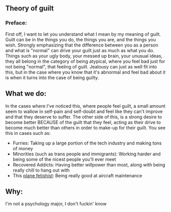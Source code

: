 ## Theory of guilt

### __Preface__:

First off, I want to let you understand what I mean by my meaning of guilt. Guilt can be in the things you do, the things you are, and the things you wish. Strongly emphasizing that the difference between you as a person and what is "normal" can drive your guilt just as much as what you do. Things such as your ugly body, your messed up brain, your unusual ideas, they all belong in the category of being atypical, where you feel bad just for not being "normal", that feeling of guilt. Jealousy can just as well fit into this, but in the case where you know that it's abnormal and feel bad about it is when it turns into the case of being guilty.

## __What we do__:

In the cases where I've noticed this, where people feel guilt, a small amount seem to wallow in self-pain and self-doubt and feel like they can't improve and that they deserve to suffer. The other side of this, is a strong desire to become better BECAUSE of the guilt that they feel, acting as their drive to become much better than others in order to make-up for their guilt. You see this in cases such as:

- Furries: Taking up a large portion of the tech industry and making tons of money
- Minorities (such as trans people and immigrants): Working harder and being some of the nicest people you'll ever meet
- Recovered Addicts: Having better willpower than most, along with being really chill to hang out with
- This [plane fetishist](https://www.youtube.com/watch?v=ldvtvBSbeQU): Being really good at aircraft maintenance

## __Why__:

I'm not a psychology major, I don't fuckin' know
